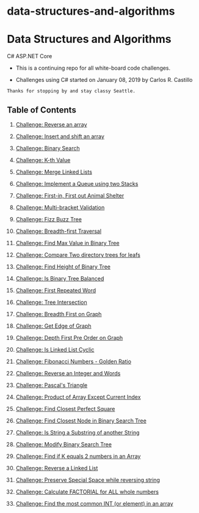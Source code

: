 # data-structures-and-algorithms

# Data Structures and Algorithms
C# ASP.NET Core

* This is a continuing repo for all white-board code challenges.

* Challenges using C# started on January 08, 2019 by Carlos R. Castillo

```
Thanks for stopping by and stay classy Seattle.
```

## Table of Contents

1. [Challenge: Reverse an array](ReverseArray)

2. [Challenge: Insert and shift an array](ArrayShift)

3. [Challenge: Binary Search](BinarySearch)

4. [Challenge: K-th Value](KthValue)

5. [Challenge: Merge Linked Lists](LlMerge)

6. [Challenge: Implement a Queue using two Stacks](QueueWithStacks)

7. [Challenge: First-in, First out Animal Shelter](FIFOAnimalShelter)

8. [Challenge: Multi-bracket Validation](Multi-BracketValidation)

9. [Challenge: Fizz Buzz Tree](FizzBuzzTree)

10. [Challenge: Breadth-first Traversal](BreadthFirstTraversal)

11. [Challenge: Find Max Value in Binary Tree](FindMaxValueBinaryTree)

12. [Challenge: Compare Two directory trees for leafs](LeafsOfTree)

13. [Challenge: Find Height of Binary Tree](HeightOfBinaryTree)

14. [Challenge: Is Binary Tree Balanced](BinaryTreeBalanced)

15. [Challenge: First Repeated Word](RepeatedWord)

16. [Challenge: Tree Intersection](TreeIntersection)

17. [Challenge: Breadth First on Graph](BreadthFirstGraph)

18. [Challenge: Get Edge of Graph](GetEdge)

19. [Challenge: Depth First Pre Order on Graph](PreOrderGraph)

20. [Challenge: Is Linked List Cyclic](CyclicLL)

21. [Challenge: Fibonacci Numbers - Golden Ratio](Fibonacci)

22. [Challenge: Reverse an Integer and Words](ReverseIntString)

23. [Challenge: Pascal's Triangle](Pascal'sTriangle)

24. [Challenge: Product of Array Except Current Index](ProductArray)

25. [Challenge: Find Closest Perfect Square](ClosestPerfectSquare)

26. [Challenge: Find Closest Node in Binary Search Tree](ClosestNodeBinaryTree)

27. [Challenge: Is String a Substring of another String](StringSubstring)

28. [Challenge: Modify Binary Search Tree](ModifyBST)

29. [Challenge: Find if K equals 2 numbers in an Array](Add2ToK)

30. [Challenge: Reverse a Linked List](ReverseLinkedList)

31. [Challenge: Preserve Special Space while reversing string](PreserveSpaceReverseString)

32. [Challenge: Calculate FACTORIAL for ALL whole numbers](Factorial)

33. [Challenge: Find the most common INT (or element) in an array](MostCommonInArray)
